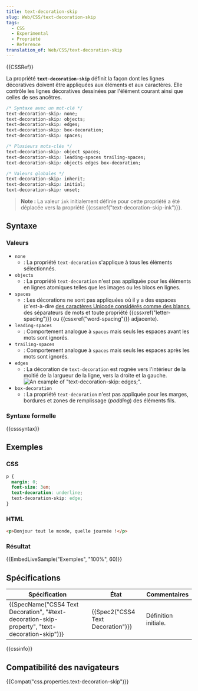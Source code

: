 ```yaml
---
title: text-decoration-skip
slug: Web/CSS/text-decoration-skip
tags:
  - CSS
  - Experimental
  - Propriété
  - Reference
translation_of: Web/CSS/text-decoration-skip
---
```

{{CSSRef}}

La propriété **`text-decoration-skip`** définit la façon dont les lignes décoratives doivent être appliquées aux éléments et aux caractères. Elle contrôle les lignes décoratives dessinées par l'élément courant ainsi que celles de ses ancêtres.

```css
/* Syntaxe avec un mot-clé */
text-decoration-skip: none;
text-decoration-skip: objects;
text-decoration-skip: edges;
text-decoration-skip: box-decoration;
text-decoration-skip: spaces;

/* Plusieurs mots-clés */
text-decoration-skip: object spaces;
text-decoration-skip: leading-spaces trailing-spaces;
text-decoration-skip: objects edges box-decoration;

/* Valeurs globales */
text-decoration-skip: inherit;
text-decoration-skip: initial;
text-decoration-skip: unset;
```

> **Note :** La valeur `ink` initialement définie pour cette propriété a été déplacée vers la propriété {{cssxref("text-decoration-skip-ink")}}.

## Syntaxe

### Valeurs

- `none`
  - : La propriété `text-decoration` s'applique à tous les éléments sélectionnés.
- `objects`
  - : La propriété `text-decoration` n'est pas appliquée pour les éléments en lignes atomiques telles que les images ou les blocs en lignes.
- `spaces`
  - : Les décorations ne sont pas appliquées où il y a des espaces (c'est-à-dire [des caractères Unicode considérés comme des blancs](https://www.unicode.org/reports/tr44/#White_Space), des séparateurs de mots et toute propriété {{cssxref("letter-spacing")}} ou {{cssxref("word-spacing")}} adjacente).
- `leading-spaces`
  - : Comportement analogue à `spaces` mais seuls les espaces avant les mots sont ignorés.
- `trailing-spaces`
  - : Comportement analogue à `spaces` mais seuls les espaces après les mots sont ignorés.
- `edges`
  - : La décoration de `text-decoration` est rognée vers l'intérieur de la moitié de la largueur de la ligne, vers la droite et la gauche. ![An example of "text-decoration-skip: edges;".](decoration-skip-edges.png)
- `box-decoration`
  - : La propriété `text-decoration` n'est pas appliquée pour les marges, bordures et zones de remplissage (_padding_) des éléments fils.

### Syntaxe formelle

{{csssyntax}}

## Exemples

### CSS

```css
p {
  margin: 0;
  font-size: 3em;
  text-decoration: underline;
  text-decoration-skip: edge;
}
```

### HTML

```html
<p>Bonjour tout le monde, quelle journée !</p>
```

### Résultat

{{EmbedLiveSample("Exemples", "100%", 60)}}

## Spécifications

| Spécification                                                                                                                | État                                         | Commentaires         |
| ---------------------------------------------------------------------------------------------------------------------------- | -------------------------------------------- | -------------------- |
| {{SpecName("CSS4 Text Decoration", "#text-decoration-skip-property", "text-decoration-skip")}} | {{Spec2("CSS4 Text Decoration")}} | Définition initiale. |

{{cssinfo}}

## Compatibilité des navigateurs

{{Compat("css.properties.text-decoration-skip")}}
